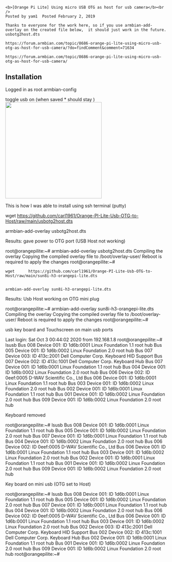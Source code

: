 <p align="center">
  
    <b>[Orange Pi Lite] Using micro USB OTG as host for usb camera</b><br />
    Posted by yam1  Posted February 2, 2019   
	
	Thanks to everyone for the work here, so if you use armbian-add-overlay on the created file below,  it should just work in the future.               usbotg2host.dts  

    https://forum.armbian.com/topic/8686-orange-pi-lite-using-micro-usb-otg-as-host-for-usb-camera/?do=findComment&comment=71634
	
	https://forum.armbian.com/topic/8686-orange-pi-lite-using-micro-usb-otg-as-host-for-usb-camera/

</p>


## Installation

Logged in as root
armbian-config

toggle usb on (when saved * should stay )
<img width="300" height="300" src="https://github.com/carl1961/Orange-PI-Lite-Usb-OTG-to-Host/blob/main/usb.PNG">
 

 This is how I was able to install using ssh terminal (putty)

 wget https://github.com/carl1961/Orange-PI-Lite-Usb-OTG-to-Host/raw/main/usbotg2host.dts

  armbian-add-overlay usbotg2host.dts
  
  
  Results: gave power to OTG port  (USB Host not working)
  
root@orangepilite:~# armbian-add-overlay usbotg2host.dts
Compiling the overlay
Copying the compiled overlay file to /boot/overlay-user/
Reboot is required to apply the changes
root@orangepilite:~#


    wget      https://github.com/carl1961/Orange-PI-Lite-Usb-OTG-to-Host/raw/main/sun8i-h3-orangepi-lite.dts


    armbian-add-overlay sun8i-h3-orangepi-lite.dts
	
	
	
Results:   Usb Host working on OTG mini plug

root@orangepilite:~# armbian-add-overlay sun8i-h3-orangepi-lite.dts
Compiling the overlay
Copying the compiled overlay file to /boot/overlay-user/
Reboot is required to apply the changes
root@orangepilite:~#

usb key board and Touchscreen on main usb ports

Last login: Sat Oct  3 00:44:02 2020 from 192.168.1.8
root@orangepilite:~# lsusb
Bus 008 Device 001: ID 1d6b:0001 Linux Foundation 1.1 root hub
Bus 005 Device 001: ID 1d6b:0002 Linux Foundation 2.0 root hub
Bus 007 Device 003: ID 413c:2001 Dell Computer Corp. Keyboard HID Support
Bus 007 Device 002: ID 413c:1001 Dell Computer Corp. Keyboard Hub
Bus 007 Device 001: ID 1d6b:0001 Linux Foundation 1.1 root hub
Bus 004 Device 001: ID 1d6b:0002 Linux Foundation 2.0 root hub
Bus 006 Device 002: ID 0eef:0005 D-WAV Scientific Co., Ltd
Bus 006 Device 001: ID 1d6b:0001 Linux Foundation 1.1 root hub
Bus 003 Device 001: ID 1d6b:0002 Linux Foundation 2.0 root hub
Bus 002 Device 001: ID 1d6b:0001 Linux Foundation 1.1 root hub
Bus 001 Device 001: ID 1d6b:0002 Linux Foundation 2.0 root hub
Bus 009 Device 001: ID 1d6b:0002 Linux Foundation 2.0 root hub

Keyboard removed


root@orangepilite:~# lsusb
Bus 008 Device 001: ID 1d6b:0001 Linux Foundation 1.1 root hub
Bus 005 Device 001: ID 1d6b:0002 Linux Foundation 2.0 root hub
Bus 007 Device 001: ID 1d6b:0001 Linux Foundation 1.1 root hub
Bus 004 Device 001: ID 1d6b:0002 Linux Foundation 2.0 root hub
Bus 006 Device 002: ID 0eef:0005 D-WAV Scientific Co., Ltd
Bus 006 Device 001: ID 1d6b:0001 Linux Foundation 1.1 root hub
Bus 003 Device 001: ID 1d6b:0002 Linux Foundation 2.0 root hub
Bus 002 Device 001: ID 1d6b:0001 Linux Foundation 1.1 root hub
Bus 001 Device 001: ID 1d6b:0002 Linux Foundation 2.0 root hub
Bus 009 Device 001: ID 1d6b:0002 Linux Foundation 2.0 root hub

Key board on mini usb (OTG set to Host)

root@orangepilite:~# lsusb
Bus 008 Device 001: ID 1d6b:0001 Linux Foundation 1.1 root hub
Bus 005 Device 001: ID 1d6b:0002 Linux Foundation 2.0 root hub
Bus 007 Device 001: ID 1d6b:0001 Linux Foundation 1.1 root hub
Bus 004 Device 001: ID 1d6b:0002 Linux Foundation 2.0 root hub
Bus 006 Device 002: ID 0eef:0005 D-WAV Scientific Co., Ltd
Bus 006 Device 001: ID 1d6b:0001 Linux Foundation 1.1 root hub
Bus 003 Device 001: ID 1d6b:0002 Linux Foundation 2.0 root hub
Bus 002 Device 003: ID 413c:2001 Dell Computer Corp. Keyboard HID Support
Bus 002 Device 002: ID 413c:1001 Dell Computer Corp. Keyboard Hub
Bus 002 Device 001: ID 1d6b:0001 Linux Foundation 1.1 root hub
Bus 001 Device 001: ID 1d6b:0002 Linux Foundation 2.0 root hub
Bus 009 Device 001: ID 1d6b:0002 Linux Foundation 2.0 root hub
root@orangepilite:~#



	
	
